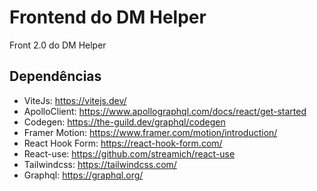 # Frontend do DM Helper
Front 2.0 do DM Helper

## Dependências
- ViteJs: https://vitejs.dev/
- ApolloClient: https://www.apollographql.com/docs/react/get-started
- Codegen: https://the-guild.dev/graphql/codegen
- Framer Motion: https://www.framer.com/motion/introduction/
- React Hook Form: https://react-hook-form.com/
- React-use: https://github.com/streamich/react-use
- Tailwindcss: https://tailwindcss.com/
- Graphql: https://graphql.org/
